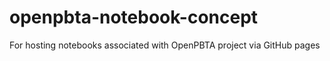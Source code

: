 # openpbta-notebook-concept
For hosting notebooks associated with OpenPBTA project via GitHub pages
